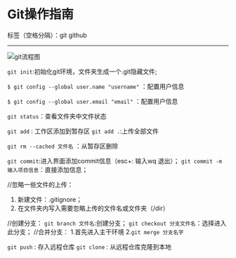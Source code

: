 ﻿# Git操作指南

标签（空格分隔）：git github

---
![git流程图][1]

`git init`:初始化git环境，文件夹生成一个.git隐藏文件;

`$ git config --global user.name "username"` ：配置用户信息

`$ git config --global user.email "email"` ：配置用户信息

`git status`：查看文件夹中文件状态

`git add` : 工作区添加到暂存区
`git add .`:上传全部文件

`git rm --cached 文件名` ：从暂存区删除

`git commit`:进入界面添加commit信息（esc+: 输入wq 退出）；
`git commit -m 输入项目信息`：直接添加信息；

//忽略一些文件的上传：
1. 新建文件：.gitignore；
2. 在文件夹内写入需要忽略上传的文件名或文件夹（/dir）


//创建分支：
`git branch 文件名`:创建分支；
`git checkout 分支文件名`：选择进入此分支；
//合并分支：
1.首先进入主干环境
2.`git merge 分支名字`


`git push` : 存入远程仓库
`git clone` : 从远程仓库克隆到本地































  [1]: https://timgsa.baidu.com/timg?image&quality=80&size=b9999_10000&sec=1555063574478&di=ef2872a5ac1b2e3b074b56ba95e7483e&imgtype=0&src=http%3A%2F%2Fpic002.cnblogs.com%2Fimages%2F2012%2F132622%2F2012020615581335.png